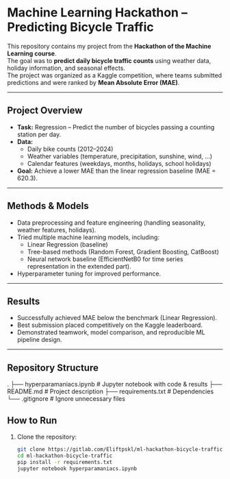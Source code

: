 # Machine Learning Hackathon – Predicting Bicycle Traffic 

This repository contains my project from the **Hackathon of the Machine Learning course**.  
The goal was to **predict daily bicycle traffic counts** using weather data, holiday information, and seasonal effects.  
The project was organized as a Kaggle competition, where teams submitted predictions and were ranked by **Mean Absolute Error (MAE)**.

---

## Project Overview
- **Task:** Regression – Predict the number of bicycles passing a counting station per day.  
- **Data:**  
  - Daily bike counts (2012–2024)  
  - Weather variables (temperature, precipitation, sunshine, wind, …)  
  - Calendar features (weekdays, months, holidays, school holidays)  
- **Goal:** Achieve a lower MAE than the linear regression baseline (MAE = 620.3).  

---

## Methods & Models
- Data preprocessing and feature engineering (handling seasonality, weather features, holidays).  
- Tried multiple machine learning models, including:  
  - Linear Regression (baseline)  
  - Tree-based methods (Random Forest, Gradient Boosting, CatBoost)  
  - Neural network baseline (EfficientNetB0 for time series representation in the extended part).  
- Hyperparameter tuning for improved performance.  

---

## Results
- Successfully achieved MAE below the benchmark (Linear Regression).  
- Best submission placed competitively on the Kaggle leaderboard.  
- Demonstrated teamwork, model comparison, and reproducible ML pipeline design.  

---

## Repository Structure
.
├── hyperparamaniacs.ipynb   # Jupyter notebook with code & results
├── README.md                # Project description
├── requirements.txt         # Dependencies
└── .gitignore               # Ignore unnecessary files

## How to Run

1. Clone the repository:
   ```bash
   git clone https://gitlab.com/Eliftpskl/ml-hackathon-bicycle-traffic.git
   cd ml-hackathon-bicycle-traffic
   pip install -r requirements.txt
   jupyter notebook hyperparamaniacs.ipynb


  



   
